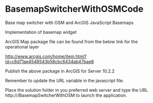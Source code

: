 BasemapSwitcherWithOSMCode
==========================

Base map switcher with OSM and ArcGIS JavaScript Basemaps

Implementation of basemap widget

ArcGIS Map package file can be found from the below link for the operational layer

http://www.arcgis.com/home/item.html?id=c8d71ae4548543b58cbc6434ab47bae8

Publish the above package in ArcGIS for Server 10.2.2

Remember to update the URL variable in the javascript file.

Place the solution folder in you preferred web server and type the URL http:///BasemapSwitcherWithOSM to launch the application.
